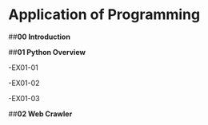 # Application of Programming

##**00 Introduction**

##**01 Python Overview**

-EX01-01

-EX01-02

-EX01-03

##**02 Web Crawler**
